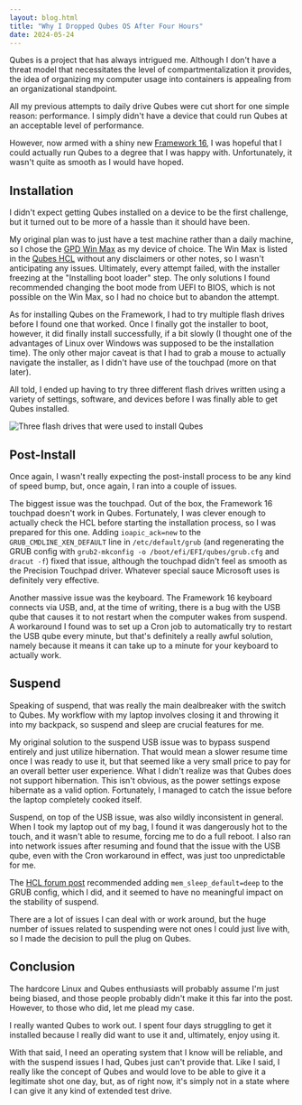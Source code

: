```yaml
---
layout: blog.html
title: "Why I Dropped Qubes OS After Four Hours"
date: 2024-05-24
---
```


Qubes is a project that has always intrigued me. Although I don't have a threat model that necessitates the level of compartmentalization it provides, the idea of organizing my computer usage into containers is appealing from an organizational standpoint.

All my previous attempts to daily drive Qubes were cut short for one simple reason: performance. I simply didn't have a device that could run Qubes at an acceptable level of performance.

However, now armed with a shiny new [Framework 16](https://write.jacen.moe/jacens-framework-16-review), I was hopeful that I could actually run Qubes to a degree that I was happy with. Unfortunately, it wasn't quite as smooth as I would have hoped.
<!-- more -->

## Installation

I didn't expect getting Qubes installed on a device to be the first challenge, but it turned out to be more of a hassle than it should have been.

My original plan was to just have a test machine rather than a daily machine, so I chose the [GPD Win Max](https://www.indiegogo.com/projects/gpd-win-max-handheld-game-console-for-aaa-games#/) as my device of choice. The Win Max is listed in the [Qubes HCL](https://www.qubes-os.org/hcl/#gpd_win-max-g1619-01_i5-1035g7_integrated-graphics-iris-plus-g7_alex-long_r4-1-beta) without any disclaimers or other notes, so I wasn't anticipating any issues. Ultimately, every attempt failed, with the installer freezing at the "Installing boot loader" step. The only solutions I found recommended changing the boot mode from UEFI to BIOS, which is not possible on the Win Max, so I had no choice but to abandon the attempt.

As for installing Qubes on the Framework, I had to try multiple flash drives before I found one that worked. Once I finally got the installer to boot, however, it did finally install successfully, if a bit slowly (I thought one of the advantages of Linux over Windows was supposed to be the installation time). The only other major caveat is that I had to grab a mouse to actually navigate the installer, as I didn't have use of the touchpad (more on that later).

All told, I ended up having to try three different flash drives written using a variety of settings, software, and devices before I was finally able to get Qubes installed.

![Three flash drives that were used to install Qubes](https://i.snap.as/84TAyUjx.jpg)

## Post-Install

Once again, I wasn't really expecting the post-install process to be any kind of speed bump, but, once again, I ran into a couple of issues.

The biggest issue was the touchpad. Out of the box, the Framework 16 touchpad doesn't work in Qubes. Fortunately, I was clever enough to actually check the HCL before starting the installation process, so I was prepared for this one. Adding `ioapic_ack=new` to the `GRUB_CMDLINE_XEN_DEFAULT` line in `/etc/default/grub` (and regenerating the GRUB config with `grub2-mkconfig -o /boot/efi/EFI/qubes/grub.cfg` and `dracut -f`) fixed that issue, although the touchpad didn't feel as smooth as the Precision Touchpad driver. Whatever special sauce Microsoft uses is definitely very effective.

Another massive issue was the keyboard. The Framework 16 keyboard connects via USB, and, at the time of writing, there is a bug with the USB qube that causes it to not restart when the computer wakes from suspend. A workaround I found was to set up a Cron job to automatically try to restart the USB qube every minute, but that's definitely a really awful solution, namely because it means it can take up to a minute for your keyboard to actually work.

## Suspend

Speaking of suspend, that was really the main dealbreaker with the switch to Qubes. My workflow with my laptop involves closing it and throwing it into my backpack, so suspend and sleep are crucial features for me.

My original solution to the suspend USB issue was to bypass suspend entirely and just utilize hibernation. That would mean a slower resume time once I was ready to use it, but that seemed like a very small price to pay for an overall better user experience. What I didn't realize was that Qubes does not support hibernation. This isn't obvious, as the power settings expose hibernate as a valid option. Fortunately, I managed to catch the issue before the laptop completely cooked itself.

Suspend, on top of the USB issue, was also wildly inconsistent in general. When I took my laptop out of my bag, I found it was dangerously hot to the touch, and it wasn't able to resume, forcing me to do a full reboot. I also ran into network issues after resuming and found that the issue with the USB qube, even with the Cron workaround in effect, was just too unpredictable for me.

The [HCL forum post](https://forum.qubes-os.org/t/framework-laptop-16-amd-ryzen-7040-series/24985) recommended adding `mem_sleep_default=deep` to the GRUB config, which I did, and it seemed to have no meaningful impact on the stability of suspend.

There are a lot of issues I can deal with or work around, but the huge number of issues related to suspending were not ones I could just live with, so I made the decision to pull the plug on Qubes.

## Conclusion

The hardcore Linux and Qubes enthusiasts will probably assume I'm just being biased, and those people probably didn't make it this far into the post. However, to those who did, let me plead my case.

I really wanted Qubes to work out. I spent four days struggling to get it installed because I really did want to use it and, ultimately, enjoy using it.

With that said, I need an operating system that I know will be reliable, and with the suspend issues I had, Qubes just can't provide that. Like I said, I really like the concept of Qubes and would love to be able to give it a legitimate shot one day, but, as of right now, it's simply not in a state where I can give it any kind of extended test drive.
